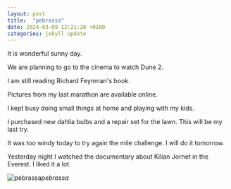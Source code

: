 ```yaml
---
layout: post
title:  "pebrassa"
date: 2024-03-09 12:21:20 +0100
categories: jekyll update
---
```


It is wonderful sunny day.   

We are planning to go to the cinema to watch Dune 2.  

I am still reading Richard Feynman's book.  

Pictures from my last marathon are available online.  

I kept busy doing small things at home and playing with my kids.  

I purchased new dahlia bulbs and a repair set for the lawn. This will be my last try.  

It was too windy today to try again the mile challenge. I will do it tomorrow.  

Yesterday night I watched the documentary about Kilian Jornet in the Everest. I liked it a lot.


![pebrassa](https://lh3.googleusercontent.com/pw/AP1GczO72Oqa_7ZNGmd0FPjRHz6gmZPmI1Lj-h5i7vs7nd4H_zaqPg0VYulTG0qxE_jE8tNoDMnP-VoZUqWz1ewXvwPornykqXN1q9jxbWn59mUbvRqlskM=w2400)*pebrassa*&nbsp;



[jekyll-docs]: https://jekyllrb.com/docs/home
[jekyll-gh]:   https://github.com/jekyll/jekyll
[jekyll-talk]: https://talk.jekyllrb.com/
